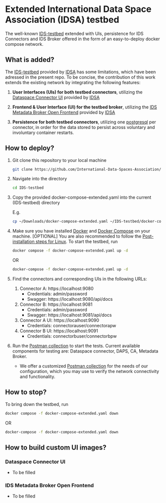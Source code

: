 # Extended International Data Space Association (IDSA) testbed

The well-known [IDS-testbed](https://github.com/International-Data-Spaces-Association/IDS-testbed) extended with UIs, persistence for IDS Connectors and IDS Broker offered in the form of an easy-to-deploy docker compose network. 

## What is added?

The [IDS-testbed](https://github.com/International-Data-Spaces-Association/IDS-testbed) provided by [IDSA](https://internationaldataspaces.org/) has some limitations, which have been adressed in the present repo. To be concise, the contribution of this work extends the existing network by integrating the following features:

1. **User Interfaces (UIs) for both testbed connectors**, utilizing the [Dataspace Connector UI](https://github.com/International-Data-Spaces-Association/DataspaceConnectorUI) provided by [IDSA](https://internationaldataspaces.org/)
2. **Frontend & User Interface (UI) for the testbed broker**, utilizing the [IDS Metadata Broker Open Frontend](https://github.com/International-Data-Spaces-Association/ids-metadata-broker-open-frontend) provided by [IDSA](https://internationaldataspaces.org/)
  
3. **Persistence for both testbed connectors**, utilizing one [postgresql](https://www.postgresql.org/) per connector, in order for the data stored to persist across voluntary and involuntary container restarts.


## How to deploy?

1. Git clone this repository to your local machine

   ```sh
   git clone https://github.com/International-Data-Spaces-Association/IDS-testbed.git
   ``` 

2. Navigate into the directory
   
   ```sh
   cd IDS-testbed
   ``` 


3. Copy the provided docker-compose-extended.yaml into the current (IDS-testbed) directory
   
   E.g.
   ```sh
   cp ~/Downloads/docker-compose-extended.yaml ~/IDS-testbed/docker-compose-extended.yaml
   ```

4. Make sure you have installed [Docker](https://docs.docker.com/engine/install/ubuntu/) and [Docker Compose](https://docs.docker.com/engine/install/ubuntu/) on your machine. [OPTIONAL] You are also recommended to follow the [Post-installation steps for Linux](https://docs.docker.com/engine/install/linux-postinstall/). To start the testbed, run 
   
   ```sh
   docker compose -f docker-compose-extended.yaml up -d
   ``` 
   
   OR

   ```sh
   docker-compose -f docker-compose-extended.yaml up -d
   ```
   
5. Find the connectors and corresponding UIs in the following URLs:
   1. Connector A: https://localhost:9080 
      - Credentials: admin/password
      - Swagger: https://localhost:9080/api/docs
   2. Connector B: https://localhost:9081
      - Credentials: admin/password
      - Swagger: https://localhost:9081/api/docs
   3. Connector A UI: https://localhost:9090
      - Credentials: connectorauser/connectorapw
   4. Connector B UI: https://localhost:9091
      - Credentials: connectorbuser/connectorbpw

6. Run the [Postman collection](https://github.com/International-Data-Spaces-Association/IDS-testbed/blob/master/TestbedPreconfiguration.postman_collection.json) to start the tests. Current available components for testing are: Dataspace connector, DAPS, CA, Metadata Broker.
   - We offer a customized [Postman collection](TestbedExtendedPreconfiguration.postman_collection.json) for the needs of our configuration, which you may use to verify the network connectivity and functionality.

## How to stop?

To bring down the testbed, run 
   
   ```sh
   docker compose -f docker-compose-extended.yaml down
   ``` 
   
   OR

   ```sh
   docker-compose -f docker-compose-extended.yaml down
   ```

## How to build custom UI images?

### Dataspace Connector UI

- To be filled

### IDS Metadata Broker Open Frontend

- To be filled

